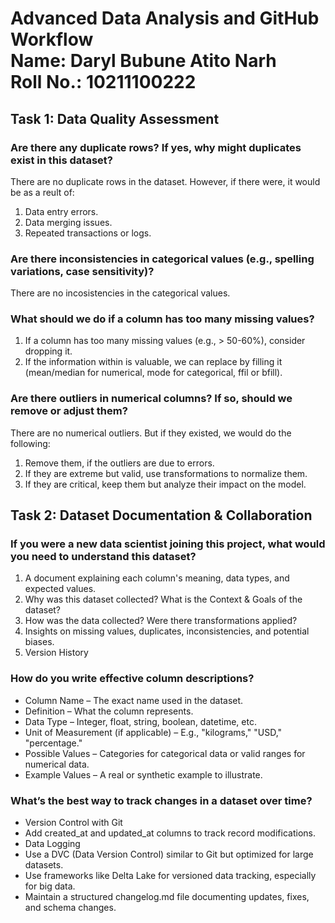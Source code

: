 # **Advanced Data Analysis and GitHub Workflow** <br> **Name:** Daryl Bubune Atito Narh <br> **Roll No.:** 10211100222


## **Task 1: Data Quality Assessment**

### **Are there any duplicate rows? If yes, why might duplicates exist in this dataset?**
There are no duplicate rows in the dataset. However, if there were, it would be as a reult of:
1. Data entry errors.
2. Data merging issues.
3. Repeated transactions or logs.

### **Are there inconsistencies in categorical values (e.g., spelling variations, case sensitivity)?**
There are no incosistencies in the categorical values.

### **What should we do if a column has too many missing values?**
1. If a column has too many missing values (e.g., > 50-60%), consider dropping it.
2. If the information within is valuable, we can replace by filling it (mean/median for numerical, mode for categorical, ffil or bfill).

### **Are there outliers in numerical columns? If so, should we remove or adjust them?**
There are no numerical outliers. But if they existed, we would do the following:
1. Remove them, if the outliers are due to errors.
2. If they are extreme but valid, use transformations to normalize them.
3. If they are critical, keep them but analyze their impact on the model.

## **Task 2: Dataset Documentation & Collaboration**

### **If you were a new data scientist joining this project, what would you need to understand this dataset?**
1. A document explaining each column's meaning, data types, and expected values.
2. Why was this dataset collected? What is the Context & Goals of the dataset?
3. How was the data collected? Were there transformations applied?
4. Insights on missing values, duplicates, inconsistencies, and potential biases.
5. Version History

### **How do you write effective column descriptions?**
* Column Name – The exact name used in the dataset. 
* Definition – What the column represents.
* Data Type – Integer, float, string, boolean, datetime, etc.
* Unit of Measurement (if applicable) – E.g., "kilograms," "USD," "percentage."
* Possible Values – Categories for categorical data or valid ranges for numerical data.
* Example Values – A real or synthetic example to illustrate.

### **What’s the best way to track changes in a dataset over time?**
* Version Control with Git
* Add created_at and updated_at columns to track record modifications.
* Data Logging
* Use a DVC (Data Version Control) similar to Git but optimized for large datasets.
* Use frameworks like Delta Lake for versioned data tracking, especially for big data.
* Maintain a structured changelog.md file documenting updates, fixes, and schema changes.